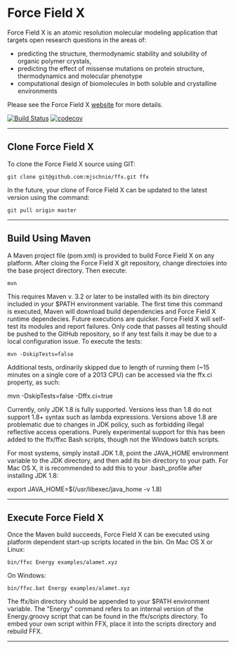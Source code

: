 
Force Field X 
=============

Force Field X is an atomic resolution molecular modeling application that targets open research questions in the areas of:
* predicting the structure, thermodynamic stability and solubility of organic polymer crystals,
* predicting the effect of missense mutations on protein structure, thermodynamics and molecular phenotype
* computational design of biomolecules in both soluble and crystalline environments

Please see the Force Field X [website](http://ffx.biochem.uiowa.edu) for more details.

[![Build Status](https://travis-ci.org/mjschnie/ffx.svg?branch=master)](https://travis-ci.org/mjschnie/ffx/)
[![codecov](https://codecov.io/gh/mjschnie/ffx/branch/master/graph/badge.svg)](https://codecov.io/gh/mjschnie/ffx)

---

## Clone Force Field X

To clone the Force Field X source using GIT:

    git clone git@github.com:mjschnie/ffx.git ffx

In the future, your clone of Force Field X can be updated to the latest version using the command:

    git pull origin master

---

## Build Using Maven

A Maven project file (pom.xml) is provided to build Force Field X on any platform. After cloing the Force Field X git repository, change directoies into the base project directory. Then execute:

    mvn

This requires Maven v. 3.2 or later to be installed with its bin directory included in your $PATH environment variable. The first time this command is executed, Maven will download build dependencies and Force Field X runtime dependecies. Future executions are quicker. Force Field X will self-test its modules and report failures. Only code that passes all testing should be pushed to the GitHub repository, so if any test fails it may be due to a local configuration issue. To execute the tests:

    mvn -DskipTests=false

Additional tests, ordinarily skipped due to length of running them (~15 minutes on a single core of a 2013 CPU) can be accessed via the ffx.ci property, as such:

   mvn -DskipTests=false -Dffx.ci=true

Currently, only JDK 1.8 is fully supported. Versions less than 1.8 do not support 1.8+ syntax such as lambda expressions. Versions above 1.8 are problematic due to changes in JDK policy, such as forbidding illegal reflective access operations. Purely experimental support for this has been added to the ffx/ffxc Bash scripts, though not the Windows batch scripts.

For most systems, simply install JDK 1.8, point the JAVA\_HOME environment variable to the JDK directory, and then add its bin directory to your path. For Mac OS X, it is recommended to add this to your .bash\_profile after installing JDK 1.8:

   export JAVA\_HOME=$(/usr/libexec/java\_home -v 1.8)

---

## Execute Force Field X

Once the Maven build succeeds, Force Field X can be executed using platform dependent start-up scripts located in the bin. On Mac OS X or Linux:

    bin/ffxc Energy examples/alamet.xyz

On Windows:

    bin/ffxc.bat Energy examples/alamet.xyz

The ffx/bin directory should be appended to your $PATH environment variable. The "Energy" command refers to an internal version of the Energy.groovy script that can be found in the ffx/scripts directory. To embed your own script within FFX, place it into the scripts directory and rebuild FFX.

---

